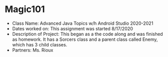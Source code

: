 # Magic101
* Class Name: Advanced Java Topics w/h Android Studio 2020-2021
* Dates worked on: This assignment was started 8/17/2020 
* Description of Project: This began as a the code along and was finished as homework. It has a Sorcers class and a parent class called Enemy, which has 3 child classes. 
* Partners: Ms. Rioux
